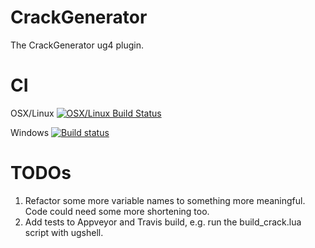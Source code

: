 # CrackGenerator
The CrackGenerator ug4 plugin.

# CI
OSX/Linux [![OSX/Linux Build Status](https://travis-ci.org/NeuroBox3D/plugin_CrackGenerator.svg?branch=master)](https://travis-ci.org/NeuroBox3D/plugin_CrackGenerator)

Windows [![Build status](https://ci.appveyor.com/api/projects/status/5v2wkne04y280q5a?svg=true)](https://ci.appveyor.com/project/stephanmg/plugin-crackgenerator)

# TODOs
1. Refactor some more variable names to something more meaningful. Code could need some more shortening too.
2. Add tests to Appveyor and Travis build, e.g. run the build_crack.lua script with ugshell.
